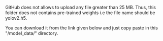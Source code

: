 GitHub does not allows to upload any file greater than 25 MB. Thus, this folder does not contains pre-trained weights i.e the file name should be yolov2.h5.

You can download it from the link given below and just copy paste in this "/model_data/" directory.
